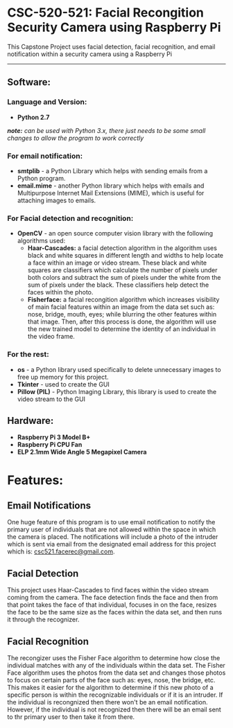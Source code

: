 # CSC-520-521: Facial Recongition Security Camera using Raspberry Pi
This Capstone Project uses facial detection, facial recognition, and email notification within a security camera using a Raspberry Pi
________

## Software: 
### Language and Version:
* **Python 2.7** 

 **_note:_** *can be used with Python 3.x, there just needs to be some small changes to allow the program to work correctly*

### For email notification:
* **smtplib** - a Python Library which helps with sending emails from a Python program. 
* **email.mime** - another Python library which helps with emails and Multipurpose Internet Mail Extensions (MIME), which is useful for attaching images to emails.
    
### For Facial detection and recognition: 
* **OpenCV** - an open source computer vision library with the following algorithms used:
   * **Haar-Cascades:** a facial detection algorithm in the algorithm uses black and white squares in different length and widths to help        locate a face within an image or video stream. These black and white squares are classifiers which calculate the number of pixels        under both colors and subtract the sum of pixels under the white from the sum of pixels under the black. These classifiers help          detect the faces within the photo.  
   * **Fisherface:** a facial recongition algorithm which increases visibility of main facial features within an image from the data set          such as: nose, bridge, mouth, eyes; while blurring the other features within that image. Then, after this process is done, the          algorithm will use the new trained model to determine the identity of an individual in the video frame. 

### For the rest:
* **os** - a Python library used specifically to delete unnecessary images to free up memory for this project. 
* **Tkinter** - used to create the GUI
* **Pillow (PIL)** - Python Imaging Library, this library is used to create the video stream to the GUI 

## Hardware:
* **Raspberry Pi 3 Model B+**
* **Raspberry Pi CPU Fan** 
* **ELP 2.1mm Wide Angle 5 Megapixel Camera**

# Features: 
## Email Notifications
One huge feature of this program is to use email notification to notify the primary user of individuals that are not allowed within the space in which the camera is placed. The notifications will include a photo of the intruder which is sent via email from the designated email address for this project which is: csc521.facerec@gmail.com. 

## Facial Detection 
This project uses Haar-Cascades to find faces within the video stream coming from the camera. The face detection finds the face and then from that point takes the face of that individual, focuses in on the face, resizes the face to be the same size as the faces within the data set, and then runs it through the recognizer. 

## Facial Recognition
The recongizer uses the Fisher Face algorithm to determine how close the individual matches with any of the individuals within the data set. The Fisher Face algorithm uses the photos from the data set and changes those photos to focus on certain parts of the face such as: eyes, nose, the bridge, etc. This makes it easier for the algorithm to determine if this new photo of a specific person is within the recognizable individuals or if it is an intruder. If the individual is recongnized then there won't be an email notification. However, if the individual is not recognized then there will be an email sent to thr primary user to then take it from there. 
